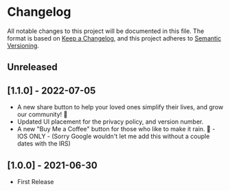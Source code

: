 # Changelog

All notable changes to this project will be documented in this file.
The format is based on [Keep a Changelog](https://keepachangelog.com/en/1.0.0/),
and this project adheres to [Semantic Versioning](https://semver.org/spec/v2.0.0.html).

## Unreleased

## [1.1.0] - 2022-07-05

- A new share button to help your loved ones simplify their lives, and grow our community! 🚀
- Updated UI placement for the privacy policy, and version number.
- A new "Buy Me a Coffee" button for those who like to make it rain. 💸 - IOS ONLY - (Sorry Google wouldn't let me add this without a couple dates with the IRS)

## [1.0.0] - 2021-06-30

- First Release
